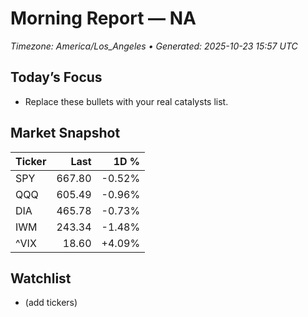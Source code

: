 # Morning Report — NA
_Timezone: America/Los_Angeles • Generated: 2025-10-23 15:57 UTC_

## Today’s Focus
- Replace these bullets with your real catalysts list.

## Market Snapshot
| Ticker | Last | 1D % |
|---|---:|---:|
| SPY | 667.80 | -0.52% |
| QQQ | 605.49 | -0.96% |
| DIA | 465.78 | -0.73% |
| IWM | 243.34 | -1.48% |
| ^VIX | 18.60 | +4.09% |

## Watchlist
- (add tickers)
